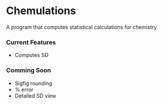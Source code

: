 # Chemulations
 A program that computes statistical calculations for chemistry
 
 ### Current Features
 - Computes SD
 
 
### Comming Soon
- Sigfig rounding
- % error
- Detailed SD view
